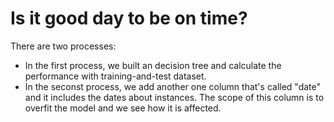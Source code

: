 # Is it good day to be on time?

There are two processes:
* In the first process, we built an decision tree and calculate the performance with training-and-test dataset. 
* In the seconst process, we add another one column that's called "date" and it includes the dates about instances. The scope of this column is to overfit the model and we see how it is affected. 
